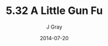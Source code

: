 ---
title: '5.32 A Little Gun Fu'
alt: 'Mysteries of the Arcana'
date: '2014-07-20'
author: 'J Gray'
artist: 'Keira'
chapter: '5 Inn Trouble'
filler: false
---